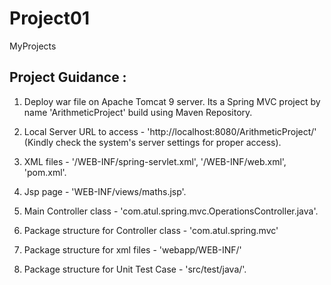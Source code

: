 # Project01
MyProjects

Project Guidance : 
--------------------

1. Deploy war file on Apache Tomcat 9 server. Its a Spring MVC project by name 'ArithmeticProject' build using Maven Repository.

2. Local Server URL to access - 'http://localhost:8080/ArithmeticProject/' (Kindly check the system's server settings for proper access).

3. XML files - '/WEB-INF/spring-servlet.xml', '/WEB-INF/web.xml', 'pom.xml'.

4. Jsp page - 'WEB-INF/views/maths.jsp'.

5. Main Controller class - 'com.atul.spring.mvc.OperationsController.java'.

6. Package structure for Controller class - 'com.atul.spring.mvc'

7. Package structure for xml files - 'webapp/WEB-INF/'

8. Package structure for Unit Test Case - 'src/test/java/'.




